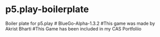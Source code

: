# p5.play-boilerplate
Boiler plate for p5.play
#   B l u e G o - A l p h a - 1 . 3 . 2 
 
#This game was made by Akrist Bharti
#This Game has been included in my CAS Portfoliio
 
